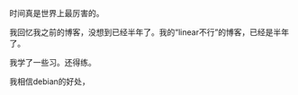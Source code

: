 时间真是世界上最厉害的。

我回忆我之前的博客，没想到已经半年了。我的“linear不行”的博客，已经是半年了。

我学了一些习。还得练。

我相信debian的好处，


<!--stackedit_data:
eyJoaXN0b3J5IjpbLTE3NTIzNjMyMzVdfQ==
-->